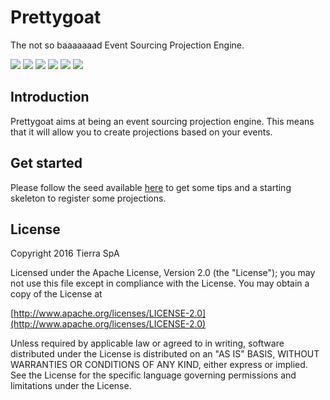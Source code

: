 # Prettygoat

The not so baaaaaaad Event Sourcing Projection Engine.

![](http://www.clker.com/cliparts/m/u/C/N/W/S/smile-goat-md.png)
![](https://badge.fury.io/js/prettygoat.svg)
![](https://travis-ci.org/tierratelematics/prettygoat.svg?branch=develop)
![](https://travis-ci.org/tierratelematics/prettygoat.svg?branch=master)
![](https://img.shields.io/badge/license-Apache%202.0-blue.svg)
![](https://img.shields.io/badge/goat-bojutsu-yellow.svg)

## Introduction

Prettygoat aims at being an event sourcing projection engine. This means that it will allow you to create projections based on your events.

## Get started

Please follow the seed available [here](https://github.com/tierratelematics/prettygoat-seed) to get some tips and a starting skeleton to register some projections.

## License

Copyright 2016 Tierra SpA

Licensed under the Apache License, Version 2.0 (the "License");
you may not use this file except in compliance with the License.
You may obtain a copy of the License at

[http://www.apache.org/licenses/LICENSE-2.0](http://www.apache.org/licenses/LICENSE-2.0)

Unless required by applicable law or agreed to in writing, software
distributed under the License is distributed on an "AS IS" BASIS,
WITHOUT WARRANTIES OR CONDITIONS OF ANY KIND, either express or implied.
See the License for the specific language governing permissions and
limitations under the License.